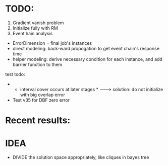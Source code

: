 # TODO:
1. Gradient vanish problem
2. Initialize fully with RM
3. Event hain analysis
- ErrorDimension = final job's instances
- direct modeling: back-ward propogation to get event chain's response time
- helper modeling: derive necessary condition for each instance, and add barrier function to them


test todo:

- * interval cover occurs at later stages *
---> solution: do not initialize with big overlap error
- Test v35 for DBF zero error


# Recent results:


# IDEA
- DIVIDE the solution space appropriately, like cliques in bayes tree